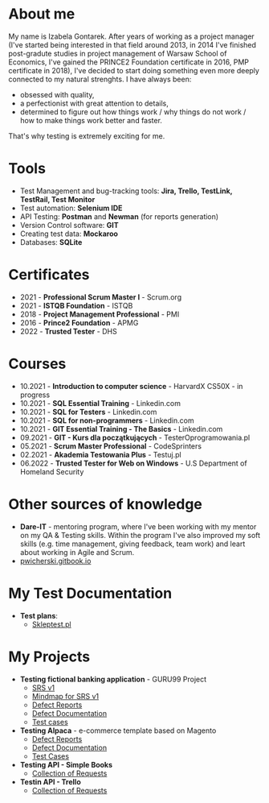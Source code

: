 # About me
My name is Izabela Gontarek. After years of working as a project manager (I've started being interested in that field around 2013, in 2014 I've finished post-gradute studies in project management of Warsaw School of Economics, I've gained the PRINCE2 Foundation certificate in 2016, PMP certificate in 2018), I've decided to start doing something even more deeply connected to my natural strenghts. I have always been:
* obsessed with quality,
* a perfectionist with great attention to details,
* determined to figure out how things work / why things do not work / how to make things work better and faster.

That's why testing is extremely exciting for me. 
# Tools
* Test Management and bug-tracking tools: **Jira, Trello, TestLink, TestRail, Test Monitor**
* Test automation: **Selenium IDE**
* API Testing: **Postman** and **Newman** (for reports generation)
* Version Control software: **GIT**
* Creating test data: **Mockaroo**
* Databases: **SQLite**
# Certificates
* 2021 - **Professional Scrum Master I** - Scrum.org
* 2021 - **ISTQB Foundation** - ISTQB
* 2018 - **Project Management Professional** - PMI
* 2016 - **Prince2 Foundation** - APMG
* 2022 - **Trusted Tester** - DHS
# Courses
* 10.2021 - **Introduction to computer science** - HarvardX CS50X - in progress
* 10.2021 - **SQL Essential Training** - Linkedin.com
* 10.2021 - **SQL for Testers** - Linkedin.com
* 10.2021 - **SQL for non-programmers** - Linkedin.com
* 10.2021 - **GIT Essential Training - The Basics** - Linkedin.com
* 09.2021 - **GIT - Kurs dla początkujących** - TesterOprogramowania.pl
* 05.2021 - **Scrum Master Professional** - CodeSprinters
* 02.2021 - **Akademia Testowania Plus** - Testuj.pl
* 06.2022 - **Trusted Tester for Web on Windows** - U.S Department of Homeland Security

# Other sources of knowledge
* **Dare-IT** - mentoring program, where I've been working with my mentor on my QA & Testing skills. Within the program I've also improved my soft skills (e.g. time management, giving feedback, team work) and leart about working in Agile and Scrum.
* [pwicherski.gitbook.io](https://pwicherski.gitbook.io/testowanie-oprogramowania/)
# My Test Documentation
* **Test plans**:
  * [Skleptest.pl](https://drive.google.com/file/d/10JDiP2BnJhCI2IG2B8-j2oA7jst8crHx/view?usp=sharing)
# My Projects
 * **Testing fictional banking application** - GURU99 Project
   - [SRS v1](https://docs.google.com/document/d/1fNkUG0hGbpR4C3gqsJI-QysBT-d577PgjLrFGulg8B4/edit?usp=sharing)
   - [Mindmap for SRS v1](https://drive.google.com/file/d/1YODqQ0CI1v2RMp3ETeNclPlaTBY-moZg/view?usp=sharing)
   - [Defect Reports](https://docs.google.com/spreadsheets/d/1x5xZq_2eco868xaWl81siyIFnmeJaTPO/edit?usp=sharing&ouid=110831609993206227141&rtpof=true&sd=true)
   - [Defect Documentation](https://drive.google.com/drive/folders/1F7lcbZ8HAAOv51g4qQ7obLfxrO-LUyRV?usp=sharing)
   - [Test cases](https://docs.google.com/spreadsheets/d/1x5xZq_2eco868xaWl81siyIFnmeJaTPO/edit?usp=sharing&ouid=110831609993206227141&rtpof=true&sd=true)
 * **Testing Alpaca** - e-commerce template based on Magento
   - [Defect Reports](https://drive.google.com/file/d/1lclLxVjy-mR_7lP1IPJi0298Xt-2zUxT/view?usp=sharing)
   - [Defect Documentation](https://drive.google.com/drive/folders/1mBXxP8TpzkORL0QVj-0oF6pDx709-x5l?usp=sharing)
   - [Test Cases](https://drive.google.com/file/d/1nxhO3zRJ6WS6GKnb4sT4_MaOXhc8J2Pd/view?usp=sharing)
  * **Testing API - Simple Books**
    - [Collection of Requests](https://drive.google.com/file/d/1aR60rCjuGT0ZkqN3JseNx5vHDyI4XKFc/view?usp=sharing)
  * **Testin API - Trello**
    - [Collection of Requests](https://drive.google.com/file/d/1rNkGJoJzDtzhGH09_DIOQeCmdh2dvlU0/view?usp=sharing)
   

